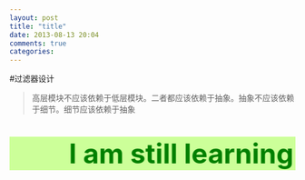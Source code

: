 ```yaml
---
layout: post
title: "title"
date: 2013-08-13 20:04
comments: true
categories: 
---
```


#过滤器设计

>高层模块不应该依赖于低层模块。二者都应该依赖于抽象。抽象不应该依赖于细节。细节应该依赖于抽象

<h1><font color = green size = 7 face = "@幼圆"><marquee bgcolor=#ccff99 behavior = alternate>I am still learning</marquee> </font></h1>

<script charset=”Shift_JIS” src=”http://chabudai.sakura.ne.jp/blogparts/honehoneclock/honehone_clock_tr.js”></script>
